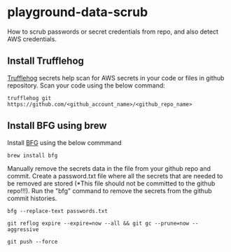 # playground-data-scrub
How to scrub passwords or secret credentials from repo, and also detect AWS credentials.

## Install Trufflehog
[Trufflehog](https://github.com/trufflesecurity/trufflehog) secrets help scan for AWS secrets in your code or files in github repository. Scan your code using the below command:

`trufflehog git https://github.com/<github_account_name>/<github_repo_name>`

## Install BFG using brew

Install [BFG](https://rtyley.github.io/bfg-repo-cleaner/) using the below commmand

`brew install bfg`

Manually remove the secrets data in the file from your github repo and commit. Create a password.txt file where all the secrets that are needed to be removed are stored (*This file should not be committed to the github repo!!!). Run the "bfg" command to remove the secrets from the github commit histories.

`bfg --replace-text passwords.txt`

`git reflog expire --expire=now --all && git gc --prune=now --aggressive`

`git push --force`

